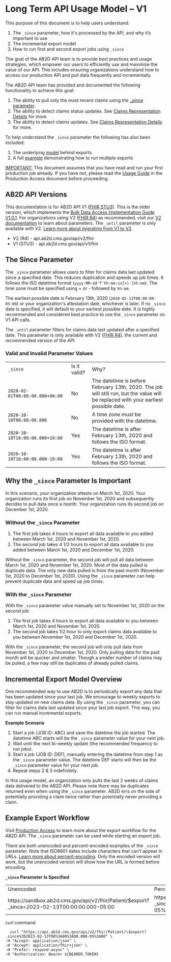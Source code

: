

# Long Term API Usage Model – V1

This purpose of this document is to help users understand:



1. The `_since` parameter, how it's processed by the API, and why it’s important to use
2. The incremental export model
3. How to run first and second export jobs using `_since`

The goal of the AB2D API team is to provide best practices and usage strategies, which empower our users to efficiently use and maximize the value of our API.  This includes ensuring organizations understand how to access our production API and pull data frequently and incrementally.

The AB2D API team has provided and documented the following functionality to achieve this goal:

1. The ability to pull only the most recent claims using the [_since parameter](#the-since-parameter).
1. The ability to detect claims status updates. See [Claims Representation Details](./Claims%20Representation%20Details.md) for more.
1. The ability to detect claims updates. See [Claims Representation Details](./Claims%20Representation%20Details.md) for more.

To help understand the `_since` parameter the following has also been included:

1. The underlying [model](#incremental-export-model-overview) behind exports.
1. A full [example](#example-export-workflow) demonstrating how to run multiple exports

<span style="text-decoration:underline;">IMPORTANT:</span> This document assumes that you have read and run your first production job already. If you have not, please read the 
[Usage Guide](https://github.com/CMSgov/ab2d-pdp-documentation/blob/main/docs/Production%20Access.md#usage-guide) in the Production Access document before proceeding.

## AB2D API Versions
This documentation is for AB2D API V1 ([FHIR STU3](https://hl7.org/fhir/STU3/)). This is the older version, which implements the [Bulk Data Access Implementation Guide V1.0.1](https://hl7.org/fhir/uv/bulkdata/STU1.0.1/). For organizations using V2 ([FHIR R4](https://hl7.org/fhir/R4/)) as recommended, visit our [V2 documentation](https://github.com/CMSgov/ab2d-pdp-documentation/blob/main/docs/Long%20Term%20API%20Usage%20Model%20V2.md) to learn about parameters. The `_until` parameter is only available with V2.  [Learn more about migrating from V1 to V2](https://github.com/CMSgov/ab2d-pdp-documentation/raw/main/AB2D%20STU3-R4%20Migration%20Guide%20Final.xlsx). 


- V2 (R4) - api.ab2d.cms.gov/api/v2/fhir
- V1 (STU3) - api.ab2d.cms.gov/api/v1/fhir

## The Since Parameter ##

The `_since` parameter allows users to filter for claims data last updated since a specified date. This reduces duplication and speeds up job times. It follows the ISO datetime format (`yyyy-MM-dd'T'hh:mm:ss[+|-]hh:mm`). The time zone must be specified using + or - followed by `hh:mm`. 

The earliest possible date is February 13th, 2020 (`2020-02-13T00:00:00-05:00`) or your organization's attestation date, whichever is later. If no `_since` date is specified, it will default to your earliest possible date. It is highly recommended and considered best practice to use the `_since` parameter on V1 API calls. 

The `_until` parameter filters for claims data last updated after a specified date. This parameter is only available with V2 ([FHIR R4](https://hl7.org/fhir/R4/)), the current and recommended version of the API. 

### Valid and Invalid Parameter Values

<table>
  <tr>
   <td><code>_since</code>
   </td>
   <td>Is it valid?
   </td>
   <td>Why?
   </td>
  </tr>
  <tr>
   <td><code>2020-02-01T00:00:00.000+00:00</code>
   </td>
   <td>No
   </td>
   <td>The datetime is before February 13th, 2020. The job will still run, but the value will be replaced with your earliest possible date. 
   </td>
  </tr>
  <tr>
   <td><code>2020-10-10T00:00:00.000</code>
   </td>
   <td>No
   </td>
   <td>A time zone must be provided with the datetime.
   </td>
  </tr>
  <tr>
   <td><code>2020-10-10T16:00:00.000+10:00</code>
   </td>
   <td>Yes
   </td>
   <td>The datetime is after February 13th, 2020 and follows the ISO format.
   </td>
  </tr>
  <tr>
   <td><code>2020-10-10T16:00:00.000-10:00</code>
   </td>
   <td>Yes
   </td>
   <td>The datetime is after February 13th, 2020 and follows the ISO format.
   </td>
  </tr>
</table>


## Why the `_since` Parameter Is Important
In this scenario, your organization attests on March 1st, 2020. Your organization runs its first job on November 1st, 2020 and subsequently decides to pull data once a month. Your organization runs its second job on December 1st, 2020.

### Without the `_since` Parameter ###

1. The first job takes 4 hours to export all data available to you added between March 1st, 2020 and November 1st, 2020.
2. The second job takes 4 1/2 hours to export all data available to you added between March 1st, 2020 and December 1st, 2020.

Without the `_since` parameter, the second job will pull all data between March 1st, 2020 and November 1st, 2020. Most of the data pulled is duplicate data. The only 
new data pulled is from the past month (November 1st, 2020 to December 1st, 2020). Using the `_since` parameter can help prevent duplicate data and speed up job times.

### With the `_since` Parameter ###
With the `_since` parameter value manually set to November 1st, 2020 on the second job:

1. The first job takes 4 hours to export all data available to you between March 1st, 2020 and November 1st, 2020.
2. The second job takes 1/2 hour to only export claims data available to you between November 1st, 2020 and December 1st, 2020.

With the `_since` parameter, the second job will only pull data from November 1st, 2020 to December 1st, 2020. Only 
pulling data for the past month will be quicker and smaller. Though a smaller number of claims may be pulled, a few may 
still be duplicates of already pulled claims.

## Incremental Export Model Overview

One recommended way to use AB2D is to periodically export any data that has been updated since your last job. We encourage bi-weekly exports to stay updated on new claims data. By using the `_since` parameter, you can filter for claims data last updated since your last job export. This way, you can run manual incremental exports. 

**Example Scenario**
1. Start a job (JOB ID: ABC) and save the datetime the job started. The datetime ABC starts will be the `_since` parameter value for your next job.
2. Wait until the next bi-weekly update (the recommended frequency to run jobs).
3. Start a job (JOB ID: DEF), manually entering the datetime from step 1 as the `_since` parameter value. The datetime DEF starts will then be the `_since` parameter value for your next job.
4. Repeat steps 2 & 3 indefinitely.

In this usage model, an organization only pulls the last 2 weeks of claims data delivered to the AB2D API. Please note there may be duplicates returned even when using the `_since` parameter. AB2D errs on the side of potentially providing a claim twice rather than potentially never providing a claim.

## Example Export Workflow ##
Visit [Production Access](https://github.com/CMSgov/ab2d-pdp-documentation/blob/main/docs/Production%20Access.md#expected-workflow) to learn more about the export workflow for the AB2D API. The `_since` parameter can be used while starting an export job. 

There are both unencoded and percent-encoded examples of the `_since` parameter. Note that ISO8601 dates include characters that can’t appear in URLs. [Learn more about percent-encoding](https://en.wikipedia.org/wiki/Percent-encoding). Only the encoded version will work, but the unencoded version will show how the URL is formed before encoding.

**`_since` Parameter Is Specified**
<table>
  <tr>
   <td>Unencoded
   </td>
   <td>Percent-encoded
   </td>
  </tr>
  <tr>
   <td>https://sandbox.ab2d.cms.gov/api/v2/fhir/Patient/$export?_since=2023-02-13T00:00:00.000-05:00
   </td>
   <td>https://sandbox.ab2d.cms.gov/api/v2/fhir/Patient/$export?_since%3D2023-02-13T00%3A00%3A00.000-05%3A00
   </td>
  </tr>
</table>

curl command 

 ```
   curl "https://api.ab2d.cms.gov/api/v2/fhir/Patient/\$export?_since%3D2023-02-13T00%3A00%3A00.000-05%3A00" \
-H "Accept: application/json" \
-H "Accept: application/fhir+json" \
-H "Prefer: respond-async" \
-H "Authorization: Bearer ${BEARER_TOKEN}
   ```
